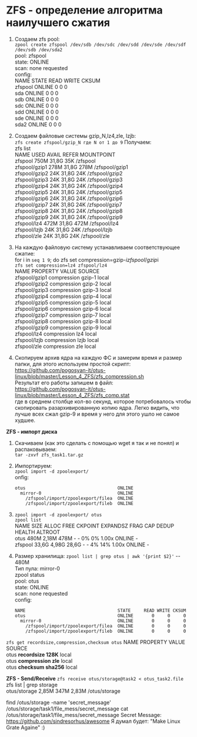 # **ZFS - определение алгоритма наилучшего сжатия**


1. Создаем zfs pool:<br/>
   `zpool create zfspool /dev/sdb /dev/sdc /dev/sdd /dev/sde /dev/sdf /dev/sdb /dev/sda2` <br/>
    pool: zfspool    <br/>
 state: ONLINE <br/>
  scan: none requested <br/>
config:<br/>
  NAME        STATE     READ WRITE CKSUM <br/>
        zfspool     ONLINE       0     0     0  <br/>
          sda       ONLINE       0     0     0 <br/>
          sdb       ONLINE       0     0     0 <br/>
          sdc       ONLINE       0     0     0 <br/>
          sdd       ONLINE       0     0     0 <br/>
          sde       ONLINE       0     0     0 <br/>
          sda2       ONLINE       0     0     0 <br/>

2. Создаем файловые системы gzip_N,lz4,zle, lzjb: <br/>
   `zfs create zfspool/gzip_N где N от 1 до 9`
   Получаем: <br/>
   zfs list <br/>
NAME            USED  AVAIL     REFER  MOUNTPOINT <br/>
zfspool         750M  31,8G       35K  /zfspool <br/>
zfspool/gzip1   278M  31,8G      278M  /zfspool/gzip1 <br/>
zfspool/gzip2    24K  31,8G       24K  /zfspool/gzip2 <br/>
zfspool/gzip3    24K  31,8G       24K  /zfspool/gzip3 <br/>
zfspool/gzip4    24K  31,8G       24K  /zfspool/gzip4 <br/>
zfspool/gzip5    24K  31,8G       24K  /zfspool/gzip5 <br/>
zfspool/gzip6    24K  31,8G       24K  /zfspool/gzip6 <br/>
zfspool/gzip7    24K  31,8G       24K  /zfspool/gzip7 <br/>
zfspool/gzip8    24K  31,8G       24K  /zfspool/gzip8 <br/>
zfspool/gzip9    24K  31,8G       24K  /zfspool/gzip9 <br/>
zfspool/lz4     472M  31,8G      472M  /zfspool/lz4 <br/>
zfspool/lzjb     24K  31,8G       24K  /zfspool/lzjb <br/>
zfspool/zle      24K  31,8G       24K  /zfspool/zle <br/>

3. На каждую файловую систему устанавливаем соответствующее сжатие: <br/>
   for i in `seq 1 9`; do zfs set compression=gzip-$i zfspool/gzip$i <br/>
   `zfs set compression=lz4 zfspool/lz4` <br/>
   NAME           PROPERTY     VALUE     SOURCE <br/>
   zfspool/gzip1  compression  gzip-1    local  <br/>
   zfspool/gzip2  compression  gzip-2    local  <br/>
   zfspool/gzip3  compression  gzip-3    local  <br/>
   zfspool/gzip4  compression  gzip-4    local  <br/>
   zfspool/gzip5  compression  gzip-5    local  <br/>
   zfspool/gzip6  compression  gzip-6    local  <br/>
   zfspool/gzip7  compression  gzip-7    local  <br/>
   zfspool/gzip8  compression  gzip-8    local  <br/>
   zfspool/gzip9  compression  gzip-9    local  <br/>
   zfspool/lz4  compression    lz4       local  <br/>
   zfspool/lzjb  compression   lzjb      local  <br/>
   zfspool/zle  compression    zle       local  <br/>

4. Скопируем архив ядра на каждую ФС и замерим время и размер папки, для этого используем простой скрипт: <br/>
   https://github.com/pogosyan-it/otus-linux/blob/master/Lesson_4_ZFS/zfs_compression.sh <br/>
   Результат его работы запишем в файл: <br/>
   https://github.com/pogosyan-it/otus-linux/blob/master/Lesson_4_ZFS/zfs_comp.stat <br/>
   где в среднем столбце кол-во секунд, которое потребовалось чтобы скопировать разархивированную копию ядра.
   Легко видить, что лучше всех сжал gzip-9 и время у него для этого ушло не самое худшее.
   
**ZFS - импорт диска**
  
1.  Скачиваем (как это сделать с помощью wget я так и не понял) и распаковываем: <br/>
    `tar -zxvf zfs_task1.tar.gz` <br/>
2.  Импортируем: <br/>
    `zpool import -d zpoolexport/`<br/>
    onfig:<br/>

        otus                                   ONLINE
          mirror-0                             ONLINE
            /zfspool/import/zpoolexport/filea  ONLINE
            /zfspool/import/zpoolexport/fileb  ONLINE
    
3.  `zpool import -d zpoolexport/ otus` <br/>
      `zpool list` <br/>
     NAME      SIZE  ALLOC   FREE  CKPOINT  EXPANDSZ   FRAG    CAP  DEDUP    HEALTH  ALTROOT <br/>
     otus      480M  2,18M   478M        -         -     0%     0%  1.00x    ONLINE  - <br/>
     zfspool  33,6G  4,98G  28,6G        -         -     4%    14%  1.00x    ONLINE  - <br/>
4.  Размер хранилища: `zpool list | grep otus | awk '{print $2}'` -- 480M <br/>
    Тип пула: mirror-0 <br/> 
    zpool status <br/>
  pool: otus <br/>
 state: ONLINE <br/>
  scan: none requested <br/>
config: <br/>

        NAME                                   STATE     READ WRITE CKSUM
        otus                                   ONLINE       0     0     0
          mirror-0                             ONLINE       0     0     0
            /zfspool/import/zpoolexport/filea  ONLINE       0     0     0
            /zfspool/import/zpoolexport/fileb  ONLINE       0     0     0

`zfs get recordsize,compression,checksum otus`
NAME  PROPERTY     VALUE      SOURCE         <br/>
otus  **recordsize   128K**       local      <br/>
otus  **compression  zle**       local       <br/>
otus  **checksum     sha256**     local       <br/>

**ZFS - Send/Receive**
`zfs receive otus/storage@task2 < otus_task2.file`
zfs list | grep storage <br/>
otus/storage    2,85M   347M     2,83M  /otus/storage <br/>

find /otus/storage -name 'secret_message'
/otus/storage/task1/file_mess/secret_message
cat /otus/storage/task1/file_mess/secret_message
Secret Message: https://github.com/sindresorhus/awesome
Я думал будет: "Make Linux Grate Againe" :)







